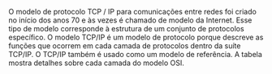 
O modelo de protocolo TCP / IP para comunicações entre redes foi criado no início dos anos 70 e às vezes é chamado de modelo da Internet. Esse tipo de modelo corresponde à estrutura de um conjunto de protocolos específico. O modelo TCP/IP é um modelo de protocolo porque descreve as funções que ocorrem em cada camada de protocolos dentro da suíte TCP/IP. O TCP/IP também é usado como um modelo de referência. A tabela mostra detalhes sobre cada camada do modelo OSI.